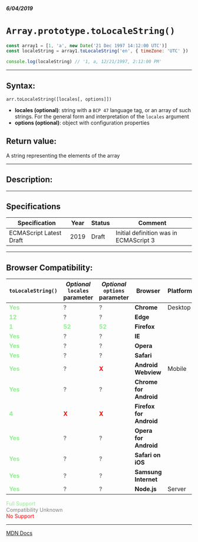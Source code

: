 ##### 6/04/2019
# `Array.prototype.toLocaleString()`

```js
const array1 = [1, 'a', new Date('21 Dec 1997 14:12:00 UTC')]
const localeString = array1.toLocaleString('en', { timeZone: 'UTC' })

console.log(localeString) // '1, a, 12/21/1997, 2:12:00 PM'
```

---

## Syntax:
`arr.toLocaleString([locales[, options]])`

* **locales (optional)**: string with a `BCP 47` language tag, or an array of such strings.  For the general form and interpretation of the `locales` argument
* **options (optional)**: object with configuration properties

## Return value:
A string representing the elements of the array

---

## Description:


---

## Specifications
| Specification | Year | Status | Comment |
|---|---|---|---|
| ECMAScript Latest Draft | 2019 | Draft | Initial definition was in ECMAScript 3 |

---

## Browser Compatibility:
| `toLocaleString()` | _Optional_ `locales` parameter | _Optional_ `options` parameter | Browser | Platform |
|---|---|---|---|---|
| <span style="color: lightgreen">**Yes**</span> |<span style="color: grey">**?**</span> |<span style="color: grey">**?**</span> | **Chrome** | Desktop | 
| <span style="color: lightgreen">**12**</span> |<span style="color: grey">**?**</span> |<span style="color: grey">**?**</span> | **Edge** || 
| <span style="color: lightgreen">**1**</span> |<span style="color: lightgreen">**52**</span> |<span style="color: lightgreen">**52**</span> | **Firefox** || 
| <span style="color: lightgreen">**Yes**</span> |<span style="color: grey">**?**</span> |<span style="color: grey">**?**</span> | **IE** || 
| <span style="color: lightgreen">**Yes**</span> |<span style="color: grey">**?**</span> |<span style="color: grey">**?**</span> | **Opera** || 
| <span style="color: lightgreen">**Yes**</span> |<span style="color: grey">**?**</span> |<span style="color: grey">**?**</span> | **Safari** || 
| <span style="color: lightgreen">**Yes**</span> |<span style="color: grey">**?**</span> |<span style="color: red">**X**</span> | **Android Webview** | Mobile | 
| <span style="color: lightgreen">**Yes**</span> |<span style="color: grey">**?**</span> |<span style="color: grey">**?**</span> | **Chrome for Android** || 
| <span style="color: lightgreen">**4**</span> |<span style="color: red">**X**</span> |<span style="color: red">**X**</span> | **Firefox for Android** || 
| <span style="color: lightgreen">**Yes**</span> |<span style="color: grey">**?**</span> |<span style="color: grey">**?**</span> | **Opera for Android** || 
| <span style="color: lightgreen">**Yes**</span> |<span style="color: grey">**?**</span> |<span style="color: grey">**?**</span> | **Safari on iOS** || 
| <span style="color: lightgreen">**Yes**</span> |<span style="color: grey">**?**</span> |<span style="color: grey">**?**</span> | **Samsung Internet** || 
| <span style="color: lightgreen">**Yes**</span> |<span style="color: grey">**?**</span> |<span style="color: grey">**?**</span> | **Node.js** | Server | 

<span style="color: lightgreen">Full Support</span>  
<span style="color: grey">Compatibility Unknown</span>  
<span style="color: red">No Support</span>

---

[MDN Docs](https://developer.mozilla.org/en-US/docs/Web/JavaScript/Reference/Global_Objects/Array/toLocaleString)